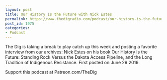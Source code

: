```yaml
---
layout: post
title: Our History Is the Future with Nick Estes
permalink: https://www.thedigradio.com/podcast/our-history-is-the-future-with-nick-estes-2/index.html
post_id: 1975
categories: 
- Podcast
---
```


The Dig is taking a break to play catch up this week and posting a favorite interview from our archives: Nick Estes on his book Our History Is the Future: Standing Rock Versus the Dakota Access Pipeline, and the Long Tradition of Indigenous Resistance. First posted on June 29 2019.

Support this podcast at Patreon.com/TheDig